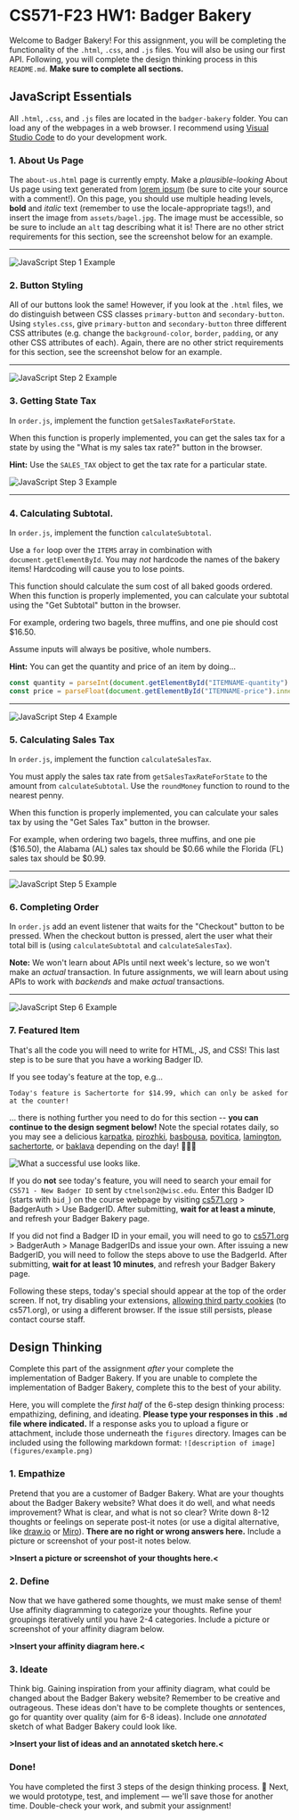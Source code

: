 # CS571-F23 HW1: Badger Bakery

Welcome to Badger Bakery! For this assignment, you will be completing the functionality of the `.html`, `.css`, and `.js` files. You will also be using our first API. Following, you will complete the design thinking process in this `README.md`.  **Make sure to complete all sections.**

## JavaScript Essentials

All `.html`, `.css`, and `.js` files are located in the `badger-bakery` folder. You can load any of the webpages in a web browser. I recommend using [Visual Studio Code](https://code.visualstudio.com/) to do your development work.

### 1. About Us Page

The `about-us.html` page is currently empty. Make a *plausible-looking* About Us page using text generated from [lorem ipsum](https://www.lipsum.com/) (be sure to cite your source with a comment!). On this page, you should use multiple heading levels, **bold** and *italic* text (remember to use the locale-appropriate tags!), and insert the image from `assets/bagel.jpg`. The image must be accessible, so be sure to include an `alt` tag describing what it is! There are no other strict requirements for this section, see the screenshot below for an example.

___

![JavaScript Step 1 Example](figures/js_1.png)



### 2. Button Styling

All of our buttons look the same! However, if you look at the `.html` files, we do distinguish between CSS classes `primary-button` and `secondary-button`. Using `styles.css`, give `primary-button` and `secondary-button` three different CSS attributes (e.g. change the `background-color`, `border`, `padding`, or any other CSS attributes of each). Again, there are no other strict requirements for this section, see the screenshot below for an example.

___

![JavaScript Step 2 Example](figures/js_2.png)

### 3. Getting State Tax

In `order.js`, implement the function `getSalesTaxRateForState`.

When this function is properly implemented, you can get the sales tax for a state by using the "What is my sales tax rate?" button in the browser. 

**Hint:** Use the `SALES_TAX` object to get the tax rate for a particular state.

![JavaScript Step 3 Example](figures/js_3.png)

___

### 4. Calculating Subtotal.

In `order.js`, implement the function `calculateSubtotal`.

Use a `for` loop over the `ITEMS` array in combination with `document.getElementById`. You may *not* hardcode the names of the bakery items! Hardcoding will cause you to lose points.

This function should calculate the sum cost of all baked goods ordered. When this function is properly implemented, you can calculate your subtotal using the "Get Subtotal" button in the browser.

For example, ordering two bagels, three muffins, and one pie should cost $16.50.

Assume inputs will always be positive, whole numbers.

**Hint:** You can get the quantity and price of an item by doing...

```js
const quantity = parseInt(document.getElementById("ITEMNAME-quantity").value);
const price = parseFloat(document.getElementById("ITEMNAME-price").innerText);
```

___

![JavaScript Step 4 Example](figures/js_4.png)


### 5. Calculating Sales Tax

In `order.js`, implement the function `calculateSalesTax`.

You must apply the sales tax rate from `getSalesTaxRateForState` to the amount from `calculateSubtotal`. Use the `roundMoney` function to round to the nearest penny.

When this function is properly implemented, you can calculate your sales tax by using the "Get Sales Tax" button in the browser. 

For example, when ordering two bagels, three muffins, and one pie ($16.50), the Alabama (AL) sales tax should be $0.66 while the Florida (FL) sales tax should be $0.99.

___

![JavaScript Step 5 Example](figures/js_5.png)



### 6. Completing Order

In `order.js` add an event listener that waits for the "Checkout" button to be pressed. When the checkout button is pressed, alert the user what their total bill is (using `calculateSubtotal` and `calculateSalesTax`).

**Note:** We won't learn about APIs until next week's lecture, so we won't make an *actual* transaction. In future assignments, we will learn about using APIs to work with *backends* and make *actual* transactions.

___

![JavaScript Step 6 Example](figures/js_6.png)


### 7. Featured Item
That's all the code you will need to write for HTML, JS, and CSS! This last step is to be sure that you have a working Badger ID.

If you see today's feature at the top, e.g...

```
Today's feature is Sachertorte for $14.99, which can only be asked for at the counter!
```

... there is nothing further you need to do for this section -- **you can continue to the design segment below!** Note the special rotates daily, so you may see a delicious [karpatka](https://en.wikipedia.org/wiki/Karpatka), [pirozhki](https://en.wikipedia.org/wiki/Pirozhki), [basbousa](https://en.wikipedia.org/wiki/Basbousa), [povitica](https://en.wikipedia.org/wiki/Nut_roll), [lamington](https://en.wikipedia.org/wiki/Lamington), [sachertorte](https://en.wikipedia.org/wiki/Sachertorte), or [baklava](https://en.wikipedia.org/wiki/Baklava) depending on the day! 🎂🍪🍩

![What a successful use looks like.](figures/api.png)

If you do **not** see today's feature, you will need to search your email for `CS571 - New Badger ID` sent by `ctnelson2@wisc.edu`. Enter this Badger ID (starts with `bid_`) on the course webpage by visiting [cs571.org](https://cs571.org/) > BadgerAuth > Use BadgerID. After submitting, **wait for at least a minute**, and refresh your Badger Bakery page.

If you did not find a Badger ID in your email, you will need to go to [cs571.org](https://cs571.org/) > BadgerAuth > Manage BadgerIDs and issue your own. After issuing a new BadgerID, you will need to follow the steps above to use the BadgerId. After submitting, **wait for at least 10 minutes**, and refresh your Badger Bakery page.

Following these steps, today's special should appear at the top of the order screen. If not, try disabling your extensions, [allowing third party cookies](https://support.google.com/chrome/answer/95647?hl=en&co=GENIE.Platform%3DDesktop#zippy=%2Callow-or-block-cookies-for-a-specific-site) (to cs571.org), or using a different browser. If the issue still persists, please contact course staff.


## Design Thinking 

Complete this part of the assignment *after* your complete the implementation of Badger Bakery. If you are unable to complete the implementation of Badger Bakery, complete this to the best of your ability.

Here, you will complete the *first half* of the 6-step design thinking process: empathizing, defining, and ideating. **Please type your responses in this `.md` file where indicated.** If a response asks you to upload a figure or attachment, include those underneath the `figures` directory. Images can be included using the following markdown format: `![description of image](figures/example.png)`

### 1. Empathize

Pretend that you are a customer of Badger Bakery. What are your thoughts about the Badger Bakery website? What does it do well, and what needs improvement? What is clear, and what is not so clear? Write down 8-12 thoughts or feelings on seperate post-it notes (or use a digital alternative, like [draw.io](https://app.diagrams.net/) or [Miro](https://miro.com/)). **There are no right or wrong answers here.** Include a picture or screenshot of your post-it notes below.

**>Insert a picture or screenshot of your thoughts here.<**

### 2. Define

Now that we have gathered some thoughts, we must make sense of them! Use affinity diagramming to categorize your thoughts.  Refine your groupings iteratively until you have 2-4 categories. Include a picture or screenshot of your affinity diagram below.

**>Insert your affinity diagram here.<**

### 3. Ideate

Think big. Gaining inspiration from your affinity diagram, what could be changed about the Badger Bakery website? Remember to be creative and outrageous. These ideas don't have to be complete thoughts or sentences, go for quantity over quality (aim for 6-8 ideas). Include one *annotated* sketch of what Badger Bakery could look like.

**>Insert your list of ideas and an annotated sketch here.<**


### Done!

You have completed the first 3 steps of the design thinking process. 🥳 Next, we would prototype, test, and implement — we'll save those for another time. Double-check your work, and submit your assignment!